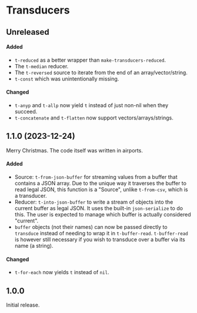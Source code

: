 # Transducers

## Unreleased

#### Added

- `t-reduced` as a better wrapper than `make-transducers-reduced`.
- The `t-median` reducer.
- The `t-reversed` source to iterate from the end of an array/vector/string.
- `t-const` which was unintentionally missing.

#### Changed

- `t-anyp` and `t-allp` now yield `t` instead of just non-nil when they succeed.
- `t-concatenate` and `t-flatten` now support vectors/arrays/strings.

## 1.1.0 (2023-12-24)

Merry Christmas. The code itself was written in airports.

#### Added

- Source: `t-from-json-buffer` for streaming values from a buffer that contains a
  JSON array. Due to the unique way it traverses the buffer to read legal JSON,
  this function is a "Source", unlike `t-from-csv`, which is a transducer.
- Reducer: `t-into-json-buffer` to write a stream of objects into the current
  buffer as legal JSON. It uses the built-in `json-serialize` to do this. The
  user is expected to manage which buffer is actually considered "current".
- `buffer` objects (not their names) can now be passed directly to `transduce`
  instead of needing to wrap it in `t-buffer-read`. `t-buffer-read` is however
  still necessary if you wish to transduce over a buffer via its name (a string).

#### Changed

- `t-for-each` now yields `t` instead of `nil`.

## 1.0.0

Initial release.

